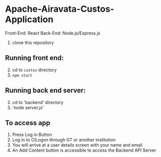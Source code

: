 # Apache-Airavata-Custos-Application
Front-End: React
Back-End: Node.js/Express.js

1. clone this repository

## Running front end:
2. cd to `custos` directory
3. `npm start`

## Running back end server:
2. cd to 'backend' directory
3. 'node server.js'

## To access app
1. Press Log in Button
2. Log in to CILogon through GT or another institution
3. You will arrive at a user details screen with your name and email
4. An Add Content button is accessible to access the Backend API Server
